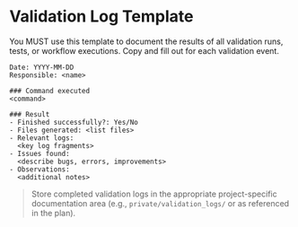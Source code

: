 # Validation Log Template

You MUST use this template to document the results of all validation runs, tests, or workflow executions. Copy and fill out for each validation event.

```
Date: YYYY-MM-DD
Responsible: <name>

### Command executed
<command>

### Result
- Finished successfully?: Yes/No
- Files generated: <list files>
- Relevant logs:
  <key log fragments>
- Issues found:
  <describe bugs, errors, improvements>
- Observations:
  <additional notes>
```

> Store completed validation logs in the appropriate project-specific documentation area (e.g., `private/validation_logs/` or as referenced in the plan).
